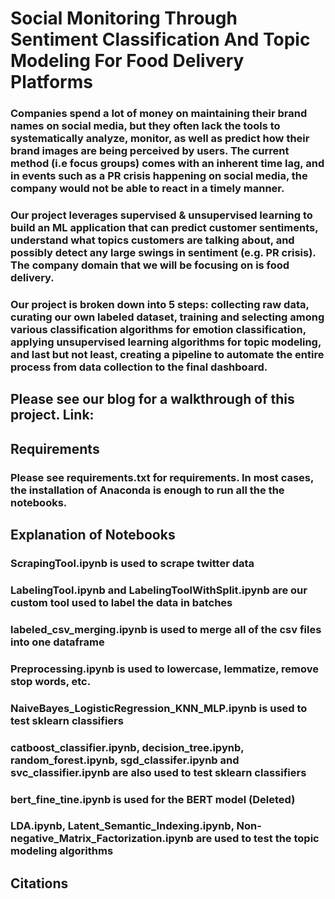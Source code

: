 # Social Monitoring Through Sentiment Classification And Topic Modeling For Food Delivery Platforms

### Companies spend a lot of money on maintaining their brand names on social media, but they often lack the tools to systematically analyze, monitor, as well as predict how their brand images are being perceived by users. The current method (i.e focus groups) comes with an inherent time lag, and in events such as a PR crisis happening on social media, the company would not be able to react in a timely manner. 

### Our project leverages supervised & unsupervised learning to build an ML application that can predict customer sentiments, understand what topics customers are talking about, and possibly detect any large swings in sentiment (e.g. PR crisis). The company domain that we will be focusing on is food delivery.

### Our project is broken down into 5 steps: collecting raw data, curating our own labeled dataset, training and selecting among various classification algorithms for emotion classification, applying unsupervised learning algorithms for topic modeling, and last but not least, creating a pipeline to automate the entire process from data collection to the final dashboard.

## Please see our blog for a walkthrough of this project. Link:

## Requirements
### Please see requirements.txt for requirements. In most cases, the installation of Anaconda is enough to run all the the notebooks. 


## Explanation of Notebooks
### ScrapingTool.ipynb is used to scrape twitter data 
### LabelingTool.ipynb and LabelingToolWithSplit.ipynb are our custom tool used to label the data in batches 
### labeled_csv_merging.ipynb is used to merge all of the csv files into one dataframe
### Preprocessing.ipynb is used to lowercase, lemmatize, remove stop words, etc.
### NaiveBayes_LogisticRegression_KNN_MLP.ipynb is used to test sklearn classifiers
### catboost_classifier.ipynb, decision_tree.ipynb, random_forest.ipynb, sgd_classifer.ipynb and svc_classifier.ipynb are also used to test sklearn classifiers
### bert_fine_tine.ipynb is used for the BERT model (Deleted)
### LDA.ipynb, Latent_Semantic_Indexing.ipynb, Non-negative_Matrix_Factorization.ipynb are used to test the topic modeling algorithms 

## Citations